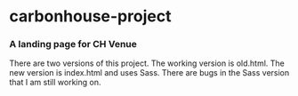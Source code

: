 # carbonhouse-project

### A landing page for CH Venue

There are two versions of this project. The working version is old.html. The new version is index.html and uses Sass. There are bugs in the Sass version that I am still working on. 
